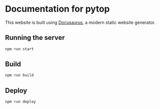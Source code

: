 # Documentation for pytop

This website is built using [Docusaurus](https://docusaurus.io/), a modern static website generator.

## Running the server

```bash
npm run start
```

## Build

```bash
npm run build
```

## Deploy

```bash
npm run deploy
```